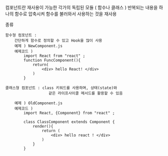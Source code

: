 컴포넌트란
    재사용이 가능한 각가의 독립된 모듈
    ( 함수나 클래스 )
    반복되는 내용을 하나의 함수로 압축시켜 함수를 불러와서 사용하는 것을 재사용


종류

    함수형 컴포넌트 : 
        간단하게 함수로 정의할 수 있고 Hook을 많이 사용
        예제 ) NewComponent.js
        예제코드 ) 
            import React from "react" ;
            function FuncComponent(){
                return(
                    <div> hello React! </div>
                )
            }

    클래스형 컴포넌트 : class 키워드를 사용하며, 상태(state)와 
                       같은 라이프사이클 메서드를 활용할 수 있음

        예제 ) OldComponent.js
        예제코드 )
            import React, {Component} from "react" ;

            class ClassComponent extends Component {
                render(){
                    return (
                        <div> hello react ! </div>
                    )
                }
            }